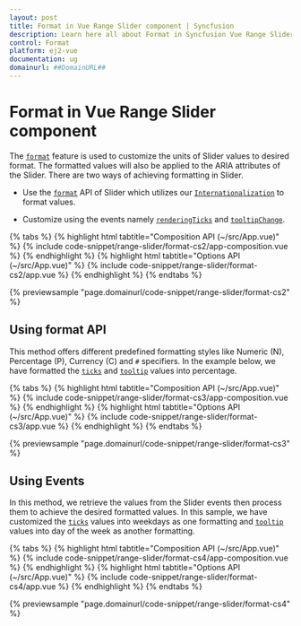 ```yaml
---
layout: post
title: Format in Vue Range Slider component | Syncfusion
description: Learn here all about Format in Syncfusion Vue Range Slider component of Syncfusion Essential JS 2 and more.
control: Format 
platform: ej2-vue
documentation: ug
domainurl: ##DomainURL##
---
```


# Format in Vue Range Slider component

The [`format`](https://ej2.syncfusion.com/vue/documentation/api/slider/tooltipDataModel/#format) feature is used to customize the units of Slider values to desired format. The formatted values will also be applied to the ARIA attributes of the Slider. There are two ways of achieving formatting in Slider.

* Use the [`format`](https://ej2.syncfusion.com/vue/documentation/api/slider/tooltipDataModel/#format) API of Slider which utilizes our [`Internationalization`](../common/internationalization/) to format values.

* Customize using the events namely [`renderingTicks`](https://ej2.syncfusion.com/vue/documentation/api/slider#renderingticks) and [`tooltipChange`](https://ej2.syncfusion.com/vue/documentation/api/slider#tooltipchange).

{% tabs %}
{% highlight html tabtitle="Composition API (~/src/App.vue)" %}
{% include code-snippet/range-slider/format-cs2/app-composition.vue %}
{% endhighlight %}
{% highlight html tabtitle="Options API (~/src/App.vue)" %}
{% include code-snippet/range-slider/format-cs2/app.vue %}
{% endhighlight %}
{% endtabs %}
        
{% previewsample "page.domainurl/code-snippet/range-slider/format-cs2" %}

## Using format API

This method offers different predefined formatting styles like Numeric (N), Percentage (P), Currency (C) and `#` specifiers. In the example below, we have formatted the [`ticks`](https://ej2.syncfusion.com/vue/documentation/api/slider#ticks) and [`tooltip`](https://ej2.syncfusion.com/vue/documentation/api/slider#tooltip) values into percentage.

{% tabs %}
{% highlight html tabtitle="Composition API (~/src/App.vue)" %}
{% include code-snippet/range-slider/format-cs3/app-composition.vue %}
{% endhighlight %}
{% highlight html tabtitle="Options API (~/src/App.vue)" %}
{% include code-snippet/range-slider/format-cs3/app.vue %}
{% endhighlight %}
{% endtabs %}
        
{% previewsample "page.domainurl/code-snippet/range-slider/format-cs3" %}

## Using Events

In this method, we retrieve the values from the Slider events then process them to achieve the desired formatted values. In this sample, we have customized the [`ticks`](https://ej2.syncfusion.com/vue/documentation/api/slider#ticks) values into weekdays as one formatting and [`tooltip`](https://ej2.syncfusion.com/vue/documentation/api/slider#tooltip) values into day of the week as another formatting.

{% tabs %}
{% highlight html tabtitle="Composition API (~/src/App.vue)" %}
{% include code-snippet/range-slider/format-cs4/app-composition.vue %}
{% endhighlight %}
{% highlight html tabtitle="Options API (~/src/App.vue)" %}
{% include code-snippet/range-slider/format-cs4/app.vue %}
{% endhighlight %}
{% endtabs %}
        
{% previewsample "page.domainurl/code-snippet/range-slider/format-cs4" %}